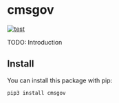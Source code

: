# cmsgov

[![test](https://github.com/enorganic/cmsgov/actions/workflows/test.yml/badge.svg?branch=main)](https://github.com/enorganic/cmsgov/actions/workflows/test.yml)

TODO: Introduction

## Install

You can install this package with pip:

```bash
pip3 install cmsgov
```
